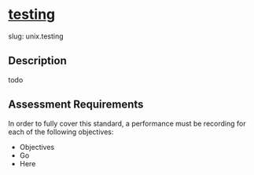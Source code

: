 
# [testing](.linux/core/testing.md)

slug: unix.testing

## Description
todo

## Assessment Requirements
In order to fully cover this standard, a performance must be recording for each of the following objectives:

- Objectives
- Go
- Here